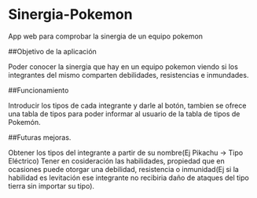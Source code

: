 # Sinergia-Pokemon
App web para comprobar la sinergia de un equipo pokemon

##Objetivo de la aplicación

Poder conocer la sinergia que hay en un equipo pokemon viendo si los integrantes del mismo comparten debilidades, resistencias e inmundades.


##Funcionamiento

Introducir los tipos de cada integrante y darle al botón, tambien se ofrece una tabla de tipos para poder informar al usuario de la tabla de tipos de Pokemón.

##Futuras mejoras.

Obtener los tipos del integrante a partir de su nombre(Ej Pikachu -> Tipo Eléctrico)
Tener en cosideración las habilidades, propiedad que en ocasiones puede otorgar una debilidad, resistencia o inmunidad(Ej si la habilidad es levitación ese integrante no recibiria daño de ataques del tipo tierra sin importar su tipo).

